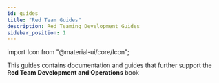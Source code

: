 ```yaml
---
id: guides
title: "Red Team Guides"
description: Red Teaming Development Guides
sidebar_position: 1
---
```


import Icon from "@material-ui/core/Icon";

This guides contains documentation and guides that further support the **Red Team Development and Operations** book



